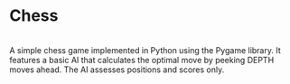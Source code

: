 <h1>Chess </h1> <br>
A simple chess game implemented in Python using the Pygame library. It features a basic AI that calculates the optimal move by peeking DEPTH moves ahead. The AI assesses positions and scores only.<br>



